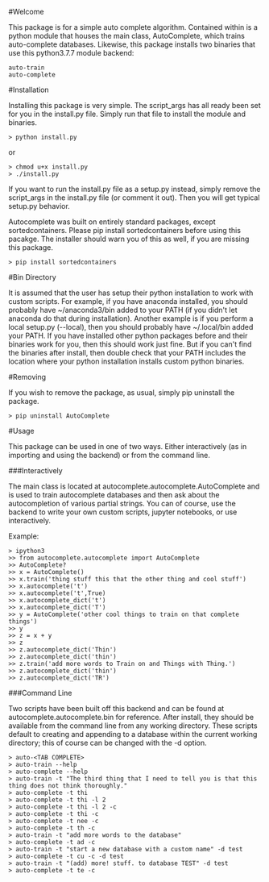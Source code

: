 #Welcome

This package is for a simple auto complete algorithm. Contained within is a python module that 
houses the main class, AutoComplete, which trains auto-complete databases. Likewise, this 
package installs two binaries that use this python3.7.7 module backend: 

    auto-train
    auto-complete
    
#Installation

Installing this package is very simple. The script_args has all ready been set for you in the 
install.py file. Simply run that file to install the module and binaries. 

    > python install.py
    
or

    > chmod u+x install.py
    > ./install.py
    
If you want to run the install.py file as a setup.py instead, simply remove the script_args
in the install.py file (or comment it out). Then you will get typical setup.py behavior. 

Autocomplete was built on entirely standard packages, except sortedcontainers. Please pip
install sortedcontainers before using this pacakge. The installer should warn you of this
as well, if you are missing this package. 

    > pip install sortedcontainers

#Bin Directory

It is assumed that the user has setup their python installation to work with custom scripts. 
For example, if you have anaconda installed, you should probably have ~/anaconda3/bin added
to your PATH (if you didn't let anaconda do that during installation). Another example is 
if you perform a local setup.py (--local), then you should probably have ~/.local/bin added 
your PATH. If you have installed other python packages before and their binaries work for 
you, then this should work just fine. But if you can't find the binaries after install, then 
double check that your PATH includes the location where your python installation installs custom 
python binaries. 

#Removing

If you wish to remove the package, as usual, simply pip uninstall the package. 

    > pip uninstall AutoComplete

#Usage

This package can be used in one of two ways. Either interactively (as in importing and using 
the backend) or from the command line. 

###Interactively

The main class is located at autocomplete.autocomplete.AutoComplete and is used to train
autocomplete databases and then ask about the autocompletion of various partial strings. 
You can of course, use the backend to write your own custom scripts, jupyter notebooks, 
or use interactively. 

Example: 

    > ipython3
    >> from autocomplete.autocomplete import AutoComplete
    >> AutoComplete?
    >> x = AutoComplete()
    >> x.train('thing stuff this that the other thing and cool stuff')
    >> x.autocomplete('t')
    >> x.autocomplete('t',True)
    >> x.autocomplete_dict('t')
    >> x.autocomplete_dict('T')
    >> y = AutoComplete('other cool things to train on that complete things')
    >> y
    >> z = x + y
    >> z
    >> z.autocomplete_dict('Thin')
    >> z.autocomplete_dict('thin')
    >> z.train('add more words to Train on and Things with Thing.')
    >> z.autocomplete_dict('thin')
    >> z.autocomplete_dict('TR')
    
###Command Line

Two scripts have been built off this backend and can be found at autocomplete.autocomplete.bin
for reference. After install, they should be available from the command line from any working
directory. These scripts default to creating and appending to a database within the current
working directory; this of course can be changed with the -d option. 

    > auto-<TAB COMPLETE>
    > auto-train --help
    > auto-complete --help
    > auto-train -t "The third thing that I need to tell you is that this thing does not think thoroughly."
    > auto-complete -t thi
    > auto-complete -t thi -l 2
    > auto-complete -t thi -l 2 -c
    > auto-complete -t thi -c 
    > auto-complete -t nee -c 
    > auto-complete -t th -c 
    > auto-train -t "add more words to the database"
    > auto-complete -t ad -c
    > auto-train -t "start a new database with a custom name" -d test
    > auto-complete -t cu -c -d test
    > auto-train -t "(add) more! stuff. to database TEST" -d test
    > auto-complete -t te -c 
    

